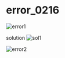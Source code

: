 # error_0216
![error1](https://user-images.githubusercontent.com/59241047/74592422-a85f7000-5064-11ea-8cb0-5bfbb24218cd.JPG)

solution
![sol1](https://user-images.githubusercontent.com/59241047/74592445-cc22b600-5064-11ea-97d0-b953f1d47d66.JPG)

![error2](https://user-images.githubusercontent.com/59241047/74592708-4e13de80-5067-11ea-9fb2-a15b48f41174.JPG)
